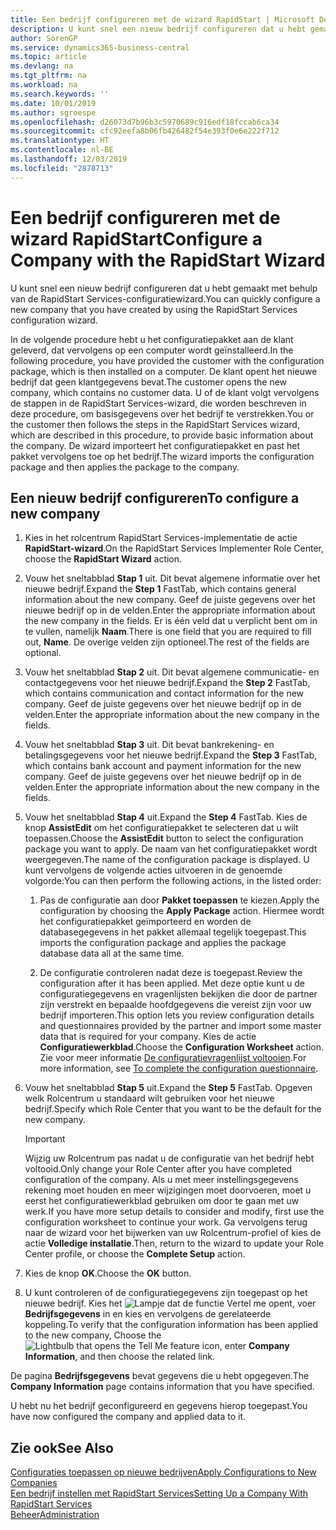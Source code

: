 ```yaml
---
title: Een bedrijf configureren met de wizard RapidStart | Microsoft Docs
description: U kunt snel een nieuw bedrijf configureren dat u hebt gemaakt met behulp van de RapidStart Services-configuratiewizard.
author: SorenGP
ms.service: dynamics365-business-central
ms.topic: article
ms.devlang: na
ms.tgt_pltfrm: na
ms.workload: na
ms.search.keywords: ''
ms.date: 10/01/2019
ms.author: sgroespe
ms.openlocfilehash: d26073d7b96b3c5970689c916edf18fccab6ca34
ms.sourcegitcommit: cfc92eefa8b06fb426482f54e393f0e6e222f712
ms.translationtype: HT
ms.contentlocale: nl-BE
ms.lasthandoff: 12/03/2019
ms.locfileid: "2878713"
---
```

# <a name="configure-a-company-with-the-rapidstart-wizard"></a><span data-ttu-id="d8f6a-103">Een bedrijf configureren met de wizard RapidStart</span><span class="sxs-lookup"><span data-stu-id="d8f6a-103">Configure a Company with the RapidStart Wizard</span></span>
<span data-ttu-id="d8f6a-104">U kunt snel een nieuw bedrijf configureren dat u hebt gemaakt met behulp van de RapidStart Services-configuratiewizard.</span><span class="sxs-lookup"><span data-stu-id="d8f6a-104">You can quickly configure a new company that you have created by using the RapidStart Services configuration wizard.</span></span>

<span data-ttu-id="d8f6a-105">In de volgende procedure hebt u het configuratiepakket aan de klant geleverd, dat vervolgens op een computer wordt geïnstalleerd.</span><span class="sxs-lookup"><span data-stu-id="d8f6a-105">In the following procedure, you have provided the customer with the configuration package, which is then installed on a computer.</span></span> <span data-ttu-id="d8f6a-106">De klant opent het nieuwe bedrijf dat geen klantgegevens bevat.</span><span class="sxs-lookup"><span data-stu-id="d8f6a-106">The customer opens the new company, which contains no customer data.</span></span> <span data-ttu-id="d8f6a-107">U of de klant volgt vervolgens de stappen in de RapidStart Services-wizard, die worden beschreven in deze procedure, om basisgegevens over het bedrijf te verstrekken.</span><span class="sxs-lookup"><span data-stu-id="d8f6a-107">You or the customer then follows the steps in the RapidStart Services wizard, which are described in this procedure, to provide basic information about the company.</span></span> <span data-ttu-id="d8f6a-108">De wizard importeert het configuratiepakket en past het pakket vervolgens toe op het bedrijf.</span><span class="sxs-lookup"><span data-stu-id="d8f6a-108">The wizard imports the configuration package and then applies the package to the company.</span></span>  

## <a name="to-configure-a-new-company"></a><span data-ttu-id="d8f6a-109">Een nieuw bedrijf configureren</span><span class="sxs-lookup"><span data-stu-id="d8f6a-109">To configure a new company</span></span>  
1. <span data-ttu-id="d8f6a-110">Kies in het rolcentrum RapidStart Services-implementatie de actie **RapidStart-wizard**.</span><span class="sxs-lookup"><span data-stu-id="d8f6a-110">On the RapidStart Services Implementer Role Center, choose the **RapidStart Wizard** action.</span></span>  
2. <span data-ttu-id="d8f6a-111">Vouw het sneltabblad **Stap 1** uit. Dit bevat algemene informatie over het nieuwe bedrijf.</span><span class="sxs-lookup"><span data-stu-id="d8f6a-111">Expand the **Step 1** FastTab, which contains general information about the new company.</span></span> <span data-ttu-id="d8f6a-112">Geef de juiste gegevens over het nieuwe bedrijf op in de velden.</span><span class="sxs-lookup"><span data-stu-id="d8f6a-112">Enter the appropriate information about the new company in the fields.</span></span> <span data-ttu-id="d8f6a-113">Er is één veld dat u verplicht bent om in te vullen, namelijk **Naam**.</span><span class="sxs-lookup"><span data-stu-id="d8f6a-113">There is one field that you are required to fill out, **Name**.</span></span> <span data-ttu-id="d8f6a-114">De overige velden zijn optioneel.</span><span class="sxs-lookup"><span data-stu-id="d8f6a-114">The rest of the fields are optional.</span></span>  
3. <span data-ttu-id="d8f6a-115">Vouw het sneltabblad **Stap 2** uit. Dit bevat algemene communicatie- en contactgegevens voor het nieuwe bedrijf.</span><span class="sxs-lookup"><span data-stu-id="d8f6a-115">Expand the **Step 2** FastTab, which contains communication and contact information for the new company.</span></span> <span data-ttu-id="d8f6a-116">Geef de juiste gegevens over het nieuwe bedrijf op in de velden.</span><span class="sxs-lookup"><span data-stu-id="d8f6a-116">Enter the appropriate information about the new company in the fields.</span></span>
4. <span data-ttu-id="d8f6a-117">Vouw het sneltabblad **Stap 3** uit. Dit bevat bankrekening- en betalingsgegevens voor het nieuwe bedrijf.</span><span class="sxs-lookup"><span data-stu-id="d8f6a-117">Expand the **Step 3** FastTab, which contains bank account and payment information for the new company.</span></span> <span data-ttu-id="d8f6a-118">Geef de juiste gegevens over het nieuwe bedrijf op in de velden.</span><span class="sxs-lookup"><span data-stu-id="d8f6a-118">Enter the appropriate information about the new company in the fields.</span></span>  
5. <span data-ttu-id="d8f6a-119">Vouw het sneltabblad **Stap 4** uit.</span><span class="sxs-lookup"><span data-stu-id="d8f6a-119">Expand the **Step 4** FastTab.</span></span> <span data-ttu-id="d8f6a-120">Kies de knop **AssistEdit** om het configuratiepakket te selecteren dat u wilt toepassen.</span><span class="sxs-lookup"><span data-stu-id="d8f6a-120">Choose the **AssistEdit** button to select the configuration package you want to apply.</span></span> <span data-ttu-id="d8f6a-121">De naam van het configuratiepakket wordt weergegeven.</span><span class="sxs-lookup"><span data-stu-id="d8f6a-121">The name of the configuration package is displayed.</span></span> <span data-ttu-id="d8f6a-122">U kunt vervolgens de volgende acties uitvoeren in de genoemde volgorde:</span><span class="sxs-lookup"><span data-stu-id="d8f6a-122">You can then perform the following actions, in the listed order:</span></span>  

    1. <span data-ttu-id="d8f6a-123">Pas de configuratie aan door **Pakket toepassen** te kiezen.</span><span class="sxs-lookup"><span data-stu-id="d8f6a-123">Apply the configuration by choosing the **Apply Package** action.</span></span> <span data-ttu-id="d8f6a-124">Hiermee wordt het configuratiepakket geïmporteerd en worden de databasegegevens in het pakket allemaal tegelijk toegepast.</span><span class="sxs-lookup"><span data-stu-id="d8f6a-124">This imports the configuration package and applies the package database data all at the same time.</span></span>  

    2. <span data-ttu-id="d8f6a-125">De configuratie controleren nadat deze is toegepast.</span><span class="sxs-lookup"><span data-stu-id="d8f6a-125">Review the configuration after it has been applied.</span></span> <span data-ttu-id="d8f6a-126">Met deze optie kunt u de configuratiegegevens en vragenlijsten bekijken die door de partner zijn verstrekt en bepaalde hoofdgegevens die vereist zijn voor uw bedrijf importeren.</span><span class="sxs-lookup"><span data-stu-id="d8f6a-126">This option lets you review configuration details and questionnaires provided by the partner and import some master data that is required for your company.</span></span> <span data-ttu-id="d8f6a-127">Kies de actie **Configuratiewerkblad**.</span><span class="sxs-lookup"><span data-stu-id="d8f6a-127">Choose the **Configuration Worksheet** action.</span></span> <span data-ttu-id="d8f6a-128">Zie voor meer informatie [De configuratievragenlijst voltooien](admin-gather-customer-setup-values.md#to-complete-the-configuration-questionnaire).</span><span class="sxs-lookup"><span data-stu-id="d8f6a-128">For more information, see [To complete the configuration questionnaire](admin-gather-customer-setup-values.md#to-complete-the-configuration-questionnaire).</span></span>  

6. <span data-ttu-id="d8f6a-129">Vouw het sneltabblad **Stap 5** uit.</span><span class="sxs-lookup"><span data-stu-id="d8f6a-129">Expand the **Step 5** FastTab.</span></span> <span data-ttu-id="d8f6a-130">Opgeven welk Rolcentrum u standaard wilt gebruiken voor het nieuwe bedrijf.</span><span class="sxs-lookup"><span data-stu-id="d8f6a-130">Specify which Role Center that you want to be the default for the new company.</span></span>  

    > [!IMPORTANT]  
    >  <span data-ttu-id="d8f6a-131">Wijzig uw Rolcentrum pas nadat u de configuratie van het bedrijf hebt voltooid.</span><span class="sxs-lookup"><span data-stu-id="d8f6a-131">Only change your Role Center after you have completed configuration of the company.</span></span> <span data-ttu-id="d8f6a-132">Als u met meer instellingsgegevens rekening moet houden en meer wijzigingen moet doorvoeren, moet u eerst het configuratiewerkblad gebruiken om door te gaan met uw werk.</span><span class="sxs-lookup"><span data-stu-id="d8f6a-132">If you have more setup details to consider and modify, first use the configuration worksheet to continue your work.</span></span> <span data-ttu-id="d8f6a-133">Ga vervolgens terug naar de wizard voor het bijwerken van uw Rolcentrum-profiel of kies de actie **Volledige installatie**.</span><span class="sxs-lookup"><span data-stu-id="d8f6a-133">Then, return to the wizard to update your Role Center profile, or choose the **Complete Setup** action.</span></span>

7. <span data-ttu-id="d8f6a-134">Kies de knop **OK**.</span><span class="sxs-lookup"><span data-stu-id="d8f6a-134">Choose the **OK** button.</span></span>  
8. <span data-ttu-id="d8f6a-135">U kunt controleren of de configuratiegegevens zijn toegepast op het nieuwe bedrijf. Kies het ![Lampje dat de functie Vertel me opent](media/ui-search/search_small.png "Vertel me wat u wilt doen"), voer **Bedrijfsgegevens** in en kies en vervolgens de gerelateerde koppeling.</span><span class="sxs-lookup"><span data-stu-id="d8f6a-135">To verify that the configuration information has been applied to the new company, Choose the ![Lightbulb that opens the Tell Me feature](media/ui-search/search_small.png "Tell me what you want to do") icon, enter **Company Information**, and then choose the related link.</span></span>

<span data-ttu-id="d8f6a-136">De pagina **Bedrijfsgegevens** bevat gegevens die u hebt opgegeven.</span><span class="sxs-lookup"><span data-stu-id="d8f6a-136">The **Company Information** page contains information that you have specified.</span></span>   

<span data-ttu-id="d8f6a-137">U hebt nu het bedrijf geconfigureerd en gegevens hierop toegepast.</span><span class="sxs-lookup"><span data-stu-id="d8f6a-137">You have now configured the company and applied data to it.</span></span>  

## <a name="see-also"></a><span data-ttu-id="d8f6a-138">Zie ook</span><span class="sxs-lookup"><span data-stu-id="d8f6a-138">See Also</span></span>  
[<span data-ttu-id="d8f6a-139">Configuraties toepassen op nieuwe bedrijven</span><span class="sxs-lookup"><span data-stu-id="d8f6a-139">Apply Configurations to New Companies</span></span>](admin-apply-configuration-to-new-companies.md)  
[<span data-ttu-id="d8f6a-140">Een bedrijf instellen met RapidStart Services</span><span class="sxs-lookup"><span data-stu-id="d8f6a-140">Setting Up a Company With RapidStart Services</span></span>](admin-set-up-a-company-with-rapidstart.md)  
[<span data-ttu-id="d8f6a-141">Beheer</span><span class="sxs-lookup"><span data-stu-id="d8f6a-141">Administration</span></span>](admin-setup-and-administration.md)
